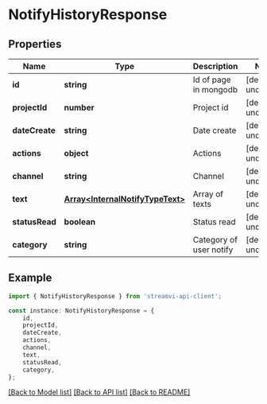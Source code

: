 # NotifyHistoryResponse


## Properties

Name | Type | Description | Notes
------------ | ------------- | ------------- | -------------
**id** | **string** | Id of page in mongodb | [default to undefined]
**projectId** | **number** | Project id | [default to undefined]
**dateCreate** | **string** | Date create | [default to undefined]
**actions** | **object** | Actions | [default to undefined]
**channel** | **string** | Channel | [default to undefined]
**text** | [**Array&lt;InternalNotifyTypeText&gt;**](InternalNotifyTypeText.md) | Array of texts | [default to undefined]
**statusRead** | **boolean** | Status read | [default to undefined]
**category** | **string** | Category of user notify | [default to undefined]

## Example

```typescript
import { NotifyHistoryResponse } from 'streamvi-api-client';

const instance: NotifyHistoryResponse = {
    id,
    projectId,
    dateCreate,
    actions,
    channel,
    text,
    statusRead,
    category,
};
```

[[Back to Model list]](../README.md#documentation-for-models) [[Back to API list]](../README.md#documentation-for-api-endpoints) [[Back to README]](../README.md)
